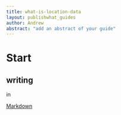 ```yaml
---
title: what-is-location-data
layout: publishwhat_guides
author: Andrew
abstract: "add an abstract of your guide"
---
```


# Start
## writing 

in 

[Markdown](http://en.wikipedia.org/wiki/Markdown)